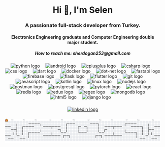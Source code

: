 <h1 align="center">Hi 👋, I'm Selen</h1>

###

<h3 align="center">A passionate full-stack developer from Turkey.</h3>
<h4 align="center">Electronics Engineering graduate and Computer Engineering double major student.</h4> 
<h5 align="center">How to reach me: sherdogan253@gmail.com</h5>


###

<div align="center">
  <img src="https://cdn.simpleicons.org/python/3776AB" height="60" alt="python logo"  />
  <img width="10" />
  <img src="https://cdn.simpleicons.org/android/3DDC84" height="60" alt="android logo"  />
  <img width="10" />
  <img src="https://skillicons.dev/icons?i=cpp" height="60" alt="cplusplus logo"  />
  <img width="10" />
  <img src="https://skillicons.dev/icons?i=cs" height="60" alt="csharp logo"  />
  <img width="10" />
  <img src="https://cdn.simpleicons.org/css/1572B6" height="60" alt="css logo"  />
  <img width="10" />
  <img src="https://skillicons.dev/icons?i=dart" height="60" alt="dart logo"  />
  <img width="10" />
  <img src="https://cdn.simpleicons.org/docker/2496ED" height="60" alt="docker logo"  />
  <img width="10" />
  <img src="https://cdn.simpleicons.org/dotnet/512BD4" height="60" alt="dot-net logo"  />
  <img width="10" />
  <img src="https://skillicons.dev/icons?i=fastapi" height="60" alt="fastapi logo"  />
  <img width="10" />
  <img src="https://cdn.simpleicons.org/firebase/FFCA28" height="60" alt="firebase logo"  />
  <img width="10" />
  <img src="https://skillicons.dev/icons?i=flask" height="60" alt="flask logo"  />
  <img width="10" />
  <img src="https://cdn.simpleicons.org/flutter/02569B" height="60" alt="flutter logo"  />
  <img width="10" />
  <img src="https://cdn.simpleicons.org/git/F05032" height="60" alt="git logo"  />
  <img width="10" />
  <img src="https://cdn.simpleicons.org/javascript/F7DF1E" height="60" alt="javascript logo"  />
  <img width="10" />
  <img src="https://skillicons.dev/icons?i=kotlin" height="60" alt="kotlin logo"  />
  <img width="10" />
  <img src="https://cdn.simpleicons.org/linux/FCC624" height="60" alt="linux logo"  />
  <img width="10" />
  <img src="https://skillicons.dev/icons?i=nodejs" height="60" alt="nodejs logo"  />
  <img width="10" />
  <img src="https://skillicons.dev/icons?i=postman" height="60" alt="postman logo"  />
  <img width="10" />
  <img src="https://skillicons.dev/icons?i=postgres" height="60" alt="postgresql logo"  />
  <img width="10" />
  <img src="https://skillicons.dev/icons?i=pytorch" height="60" alt="pytorch logo"  />
  <img width="10" />
  <img src="https://skillicons.dev/icons?i=react" height="60" alt="react logo"  />
  <img width="10" />
  <img src="https://skillicons.dev/icons?i=redis" height="60" alt="redis logo"  />
  <img width="10" />
  <img src="https://skillicons.dev/icons?i=redux" height="60" alt="redux logo"  />
  <img width="10" />
  <img src="https://skillicons.dev/icons?i=regex" height="60" alt="regex logo"  />
  <img width="10" />
  <img src="https://cdn.simpleicons.org/mongodb/47A248" height="60" alt="mongodb logo"  />
  <img width="10" />
  <img src="https://cdn.simpleicons.org/html5/E34F26" height="60" alt="html5 logo"  />
  <img width="10" />
  <img src="https://cdn.simpleicons.org/django/092E20" height="60" alt="django logo"  />
  <img width="10" />
</div>

###

<div align="center">
  <a href="https://www.linkedin.com/in/erdoganselenn/" target="_blank">
    <img src="https://img.shields.io/static/v1?message=LinkedIn&logo=linkedin&label=&color=0077B5&logoColor=white&labelColor=&style=for-the-badge" height="25" alt="linkedin logo"  />
  </a>
</div>

###

<picture>
  <source media="(prefers-color-scheme: dark)" srcset="https://raw.githubusercontent.com/erdsel/erdsel/output/pacman-contribution-graph-dark.svg">
  <source media="(prefers-color-scheme: light)" srcset="https://raw.githubusercontent.com/erdsel/erdsel/output/pacman-contribution-graph.svg">
  <img alt="pacman contribution graph" src="https://raw.githubusercontent.com/erdsel/erdsel/output/pacman-contribution-graph.svg">
</picture>

###
